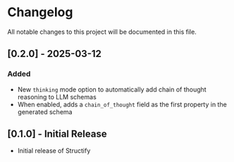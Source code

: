 # Changelog

All notable changes to this project will be documented in this file.

## [0.2.0] - 2025-03-12

### Added

- New `thinking` mode option to automatically add chain of thought reasoning to LLM schemas
- When enabled, adds a `chain_of_thought` field as the first property in the generated schema

## [0.1.0] - Initial Release

- Initial release of Structify